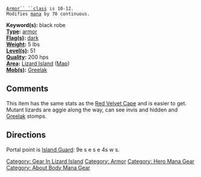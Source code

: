 [`Armor`` ``class`](Armor_Class "wikilink")` is 10-12.`  
`Modifies `[`mana`](Mana_Points "wikilink")` by 70 continuous.`

**Keyword(s):** black robe  
**[Type](:Category:_Object_Types "wikilink"):**
[armor](:Category:_Armor "wikilink")  
**[Flag(s)](:Category:_Object_Flags "wikilink"):**
[dark](Dark_Flag "wikilink")  
**[Weight](Object_Weight "wikilink"):** 5 lbs  
**[Level(s)](Object_Level "wikilink"):** 51  
**[Quality](Object_Quality "wikilink"):** 200 hps  
**[Area](:Category:_Areas "wikilink"):** [Lizard
Island](:Category:_Lizard_Island "wikilink")
([Map](Lizard_Island_Map "wikilink"))  
**[Mob(s)](:Category:_Mobs "wikilink"):**
[Greelak](Greelak "wikilink")  

## Comments

This item has the same stats as the [Red Velvet
Cape](Red_Velvet_Cape "wikilink") and is easier to get. Mutant lizards
are aggie along the way, can see invis and hidden and
[Greelak](Greelak "wikilink") stomps.

## Directions

Portal point is [Island Guard](Island_Guard "wikilink"): 9e s e s e 4s w
s.

[Category: Gear In Lizard
Island](Category:_Gear_In_Lizard_Island "wikilink") [Category:
Armor](Category:_Armor "wikilink") [Category: Hero Mana
Gear](Category:_Hero_Mana_Gear "wikilink") [Category: About Body Mana
Gear](Category:_About_Body_Mana_Gear "wikilink")
